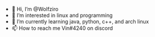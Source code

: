 - 👋 Hi, I’m @Wolfziro
- 👀 I’m interested in linux and programming
- 🌱 I’m currently learning java, python, c++, and arch linux
- 📫 How to reach me Vin#4240 on discord

<!---
Wolfziro/Wolfziro is a ✨ special ✨ repository because its `README.md` (this file) appears on your GitHub profile.
You can click the Preview link to take a look at your changes.
--->
